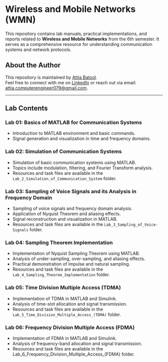 # Wireless and Mobile Networks (WMN)
This repository contains lab manuals, practical implementations, and reports related to **Wireless and Mobile Networks** from the 6th semester. It serves as a comprehensive resource for understanding communication systems and network protocols.

## About the Author
This repository is maintained by [Attia Batool](#).  
Feel free to connect with me on [LinkedIn](https://www.linkedin.com/in/attia-batool-079-engineer) or reach out via email: attia.computerengineer079@gmail.com.

---
## **Lab Contents**
### **Lab 01: Basics of MATLAB for Communication Systems**
- Introduction to MATLAB environment and basic commands.
- Signal generation and visualization in time and frequency domains.

### **Lab 02: Simulation of Communication Systems**
- Simulation of basic communication systems using MATLAB.
- Topics include modulation, filtering, and Fourier Transform analysis.
- Resources and task files are available in the `Lab_2_Simulation_of_Communication_System` folder.

### **Lab 03: Sampling of Voice Signals and its Analysis in Frequency Domain**
- Sampling of voice signals and frequency domain analysis.
- Application of Nyquist Theorem and aliasing effects.
- Signal reconstruction and visualization in MATLAB.
- Resources and task files are available in the `Lab_3_Sampling_of_Voice-Signals` folder.

### **Lab 04: Sampling Theorem Implementation**
- Implementation of Nyquist Sampling Theorem using MATLAB.
- Analysis of under-sampling, over-sampling, and aliasing effects.
- Practical demonstration of impulse and natural sampling.
- Resources and task files are available in the `Lab_4_Sampling_Theorem_Implementation` folder.

### **Lab 05: Time Division Multiple Access (TDMA)**
- Implementation of TDMA in MATLAB and Simulink.  
- Analysis of time-slot allocation and signal transmission.  
- Resources and task files are available in the `Lab_5_Time_Division_Multiple_Access_(TDMA)` folder.

### **Lab 06: Frequency Division Multiple Access (FDMA)**
- Implementation of FDMA in MATLAB and Simulink.  
- Analysis of frequency-band allocation and signal transmission.  
- Resources and task files are available in the Lab_6_Frequency_Division_Multiple_Access_(FDMA) folder.  


